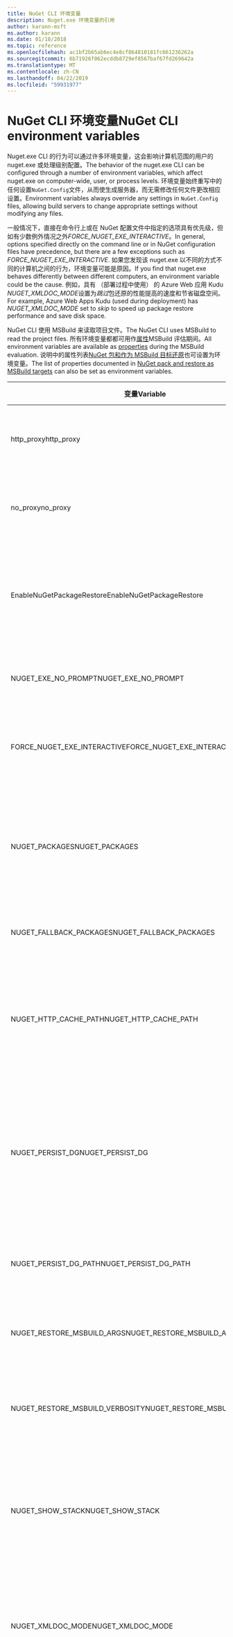 ```yaml
---
title: NuGet CLI 环境变量
description: Nuget.exe 环境变量的引用
author: karann-msft
ms.author: karann
ms.date: 01/18/2018
ms.topic: reference
ms.openlocfilehash: ac1bf2b65ab6ec4e8cf864810181fc661236262a
ms.sourcegitcommit: 6b71926f062ecddb8729ef8567baf67fd269642a
ms.translationtype: MT
ms.contentlocale: zh-CN
ms.lasthandoff: 04/22/2019
ms.locfileid: "59931977"
---
```

# <a name="nuget-cli-environment-variables"></a><span data-ttu-id="da8a6-103">NuGet CLI 环境变量</span><span class="sxs-lookup"><span data-stu-id="da8a6-103">NuGet CLI environment variables</span></span>

<span data-ttu-id="da8a6-104">Nuget.exe CLI 的行为可以通过许多环境变量，这会影响计算机范围的用户的 nuget.exe 或处理级别配置。</span><span class="sxs-lookup"><span data-stu-id="da8a6-104">The behavior of the nuget.exe CLI can be configured through a number of environment variables, which affect nuget.exe on computer-wide, user, or process levels.</span></span> <span data-ttu-id="da8a6-105">环境变量始终重写中的任何设置`NuGet.Config`文件，从而使生成服务器，而无需修改任何文件更改相应设置。</span><span class="sxs-lookup"><span data-stu-id="da8a6-105">Environment variables always override any settings in `NuGet.Config` files, allowing build servers to change appropriate settings without modifying any files.</span></span>

<span data-ttu-id="da8a6-106">一般情况下，直接在命令行上或在 NuGet 配置文件中指定的选项具有优先级，但如有少数例外情况之外*FORCE_NUGET_EXE_INTERACTIVE*。</span><span class="sxs-lookup"><span data-stu-id="da8a6-106">In general, options specified directly on the command line or in NuGet configuration files have precedence, but there are a few exceptions such as *FORCE_NUGET_EXE_INTERACTIVE*.</span></span> <span data-ttu-id="da8a6-107">如果您发现该 nuget.exe 以不同的方式不同的计算机之间的行为，环境变量可能是原因。</span><span class="sxs-lookup"><span data-stu-id="da8a6-107">If you find that nuget.exe behaves differently between different computers, an environment variable could be the cause.</span></span> <span data-ttu-id="da8a6-108">例如，具有 （部署过程中使用） 的 Azure Web 应用 Kudu *NUGET_XMLDOC_MODE*设置为*跳过*包还原的性能提高的速度和节省磁盘空间。</span><span class="sxs-lookup"><span data-stu-id="da8a6-108">For example, Azure Web Apps Kudu (used during deployment) has *NUGET_XMLDOC_MODE* set to *skip* to speed up package restore performance and save disk space.</span></span>

<span data-ttu-id="da8a6-109">NuGet CLI 使用 MSBuild 来读取项目文件。</span><span class="sxs-lookup"><span data-stu-id="da8a6-109">The NuGet CLI uses MSBuild to read the project files.</span></span> <span data-ttu-id="da8a6-110">所有环境变量都都可用作[属性](/visualstudio/msbuild/msbuild-command-line-reference)MSBuild 评估期间。</span><span class="sxs-lookup"><span data-stu-id="da8a6-110">All environment variables are available as [properties](/visualstudio/msbuild/msbuild-command-line-reference) during the MSBuild evaluation.</span></span>
<span data-ttu-id="da8a6-111">说明中的属性列表[NuGet 包和作为 MSBuild 目标还原](../reference/msbuild-targets.md#restore-properties)也可设置为环境变量。</span><span class="sxs-lookup"><span data-stu-id="da8a6-111">The list of properties documented in [NuGet pack and restore as MSBuild targets](../reference/msbuild-targets.md#restore-properties) can also be set as environment variables.</span></span>

| <span data-ttu-id="da8a6-112">变量</span><span class="sxs-lookup"><span data-stu-id="da8a6-112">Variable</span></span> | <span data-ttu-id="da8a6-113">描述</span><span class="sxs-lookup"><span data-stu-id="da8a6-113">Description</span></span> | <span data-ttu-id="da8a6-114">备注</span><span class="sxs-lookup"><span data-stu-id="da8a6-114">Remarks</span></span> |
| --- | --- | --- |
| <span data-ttu-id="da8a6-115">http_proxy</span><span class="sxs-lookup"><span data-stu-id="da8a6-115">http_proxy</span></span> | <span data-ttu-id="da8a6-116">用于 NuGet HTTP 操作的 http 代理。</span><span class="sxs-lookup"><span data-stu-id="da8a6-116">Http proxy used for NuGet HTTP operations.</span></span> | <span data-ttu-id="da8a6-117">这会指定为`http://<username>:<password>@proxy.com`。</span><span class="sxs-lookup"><span data-stu-id="da8a6-117">This would be specified as `http://<username>:<password>@proxy.com`.</span></span> |
| <span data-ttu-id="da8a6-118">no_proxy</span><span class="sxs-lookup"><span data-stu-id="da8a6-118">no_proxy</span></span> | <span data-ttu-id="da8a6-119">配置从使用代理服务器绕过的域。</span><span class="sxs-lookup"><span data-stu-id="da8a6-119">Configures domains to bypass from using proxy.</span></span> | <span data-ttu-id="da8a6-120">指定为逗号 （，） 分隔的域。</span><span class="sxs-lookup"><span data-stu-id="da8a6-120">Specified as domains separated by comma (,).</span></span> |
| <span data-ttu-id="da8a6-121">EnableNuGetPackageRestore</span><span class="sxs-lookup"><span data-stu-id="da8a6-121">EnableNuGetPackageRestore</span></span> | <span data-ttu-id="da8a6-122">如果 NuGet 应隐式授予同意的情况下，如果所需在还原包标记的。</span><span class="sxs-lookup"><span data-stu-id="da8a6-122">Flag for if NuGet should implicitly grant consent if that's required by package on restore.</span></span> | <span data-ttu-id="da8a6-123">指定的标志将被视为 *，则返回 true*或*1*，未设置任何其他值视为标志。</span><span class="sxs-lookup"><span data-stu-id="da8a6-123">Specified flag is treated as *true* or *1*, any other value treated as flag not set.</span></span> |
| <span data-ttu-id="da8a6-124">NUGET_EXE_NO_PROMPT</span><span class="sxs-lookup"><span data-stu-id="da8a6-124">NUGET_EXE_NO_PROMPT</span></span> | <span data-ttu-id="da8a6-125">可以防止会提示输入凭据的 exe。</span><span class="sxs-lookup"><span data-stu-id="da8a6-125">Prevents the exe for prompting for credentials.</span></span> | <span data-ttu-id="da8a6-126">除了 null 或空字符串将被视为任何值这样的标记集/true。</span><span class="sxs-lookup"><span data-stu-id="da8a6-126">Any value except null or empty string will be treated as this flag set/true.</span></span> |
| <span data-ttu-id="da8a6-127">FORCE_NUGET_EXE_INTERACTIVE</span><span class="sxs-lookup"><span data-stu-id="da8a6-127">FORCE_NUGET_EXE_INTERACTIVE</span></span> | <span data-ttu-id="da8a6-128">若要强制交互模式下的全局环境变量。</span><span class="sxs-lookup"><span data-stu-id="da8a6-128">Global environment variable to force interactive mode.</span></span> | <span data-ttu-id="da8a6-129">除了 null 或空字符串将被视为任何值这样的标记集/true。</span><span class="sxs-lookup"><span data-stu-id="da8a6-129">Any value except null or empty string will be treated as this flag set/true.</span></span> |
| <span data-ttu-id="da8a6-130">NUGET_PACKAGES</span><span class="sxs-lookup"><span data-stu-id="da8a6-130">NUGET_PACKAGES</span></span> | <span data-ttu-id="da8a6-131">要用于路径*全局包*文件夹中，如所述[管理全局包和缓存文件夹](../consume-packages/managing-the-global-packages-and-cache-folders.md)。</span><span class="sxs-lookup"><span data-stu-id="da8a6-131">Path to use for the *global-packages* folder as described on [Managing the global packages and cache folders](../consume-packages/managing-the-global-packages-and-cache-folders.md).</span></span> | <span data-ttu-id="da8a6-132">指定为绝对路径。</span><span class="sxs-lookup"><span data-stu-id="da8a6-132">Specified as absolute path.</span></span> |
| <span data-ttu-id="da8a6-133">NUGET_FALLBACK_PACKAGES</span><span class="sxs-lookup"><span data-stu-id="da8a6-133">NUGET_FALLBACK_PACKAGES</span></span> | <span data-ttu-id="da8a6-134">回退的全局包文件夹。</span><span class="sxs-lookup"><span data-stu-id="da8a6-134">Global fallback packages folders.</span></span> | <span data-ttu-id="da8a6-135">以分号 （;） 分隔的绝对文件夹路径。</span><span class="sxs-lookup"><span data-stu-id="da8a6-135">Absolute folder paths separated by semicolon (;).</span></span> |
| <span data-ttu-id="da8a6-136">NUGET_HTTP_CACHE_PATH</span><span class="sxs-lookup"><span data-stu-id="da8a6-136">NUGET_HTTP_CACHE_PATH</span></span> | <span data-ttu-id="da8a6-137">要用于路径*http 缓存*文件夹中，如所述[管理全局包和缓存文件夹](../consume-packages/managing-the-global-packages-and-cache-folders.md)。</span><span class="sxs-lookup"><span data-stu-id="da8a6-137">Path to use for the *http-cache* folder as described on [Managing the global packages and cache folders](../consume-packages/managing-the-global-packages-and-cache-folders.md).</span></span> | <span data-ttu-id="da8a6-138">指定为绝对路径。</span><span class="sxs-lookup"><span data-stu-id="da8a6-138">Specified as absolute path.</span></span> |
| <span data-ttu-id="da8a6-139">NUGET_PERSIST_DG</span><span class="sxs-lookup"><span data-stu-id="da8a6-139">NUGET_PERSIST_DG</span></span> | <span data-ttu-id="da8a6-140">标志，用于指示是否应保留 dg 文件 （通过 MSBuild 收集的数据）。</span><span class="sxs-lookup"><span data-stu-id="da8a6-140">Flag indicating if dg files (data collected from MSBuild) should be persisted.</span></span> | <span data-ttu-id="da8a6-141">指定作为 *，则返回 true*或*false* （默认值），如果未设置 NUGET_PERSIST_DG_PATH 将存储到临时目录 （NuGetScratch 文件夹当前环境的临时目录中）。</span><span class="sxs-lookup"><span data-stu-id="da8a6-141">Specified as *true* or *false* (default), if NUGET_PERSIST_DG_PATH not set will be stored to temporary directory (NuGetScratch folder in current environment temp directory).</span></span> |
| <span data-ttu-id="da8a6-142">NUGET_PERSIST_DG_PATH</span><span class="sxs-lookup"><span data-stu-id="da8a6-142">NUGET_PERSIST_DG_PATH</span></span> | <span data-ttu-id="da8a6-143">若要持久保存 dg 文件的路径。</span><span class="sxs-lookup"><span data-stu-id="da8a6-143">Path to persist dg files.</span></span> | <span data-ttu-id="da8a6-144">指定为绝对路径，此选项是时，才使用*NUGET_PERSIST_DG*设置为 true。</span><span class="sxs-lookup"><span data-stu-id="da8a6-144">Specified as absolute path, this option is only used when *NUGET_PERSIST_DG* is set to true.</span></span> |
| <span data-ttu-id="da8a6-145">NUGET_RESTORE_MSBUILD_ARGS</span><span class="sxs-lookup"><span data-stu-id="da8a6-145">NUGET_RESTORE_MSBUILD_ARGS</span></span> | <span data-ttu-id="da8a6-146">设置其他 MSBuild 参数。</span><span class="sxs-lookup"><span data-stu-id="da8a6-146">Sets additional MSBuild arguments.</span></span> | |
| <span data-ttu-id="da8a6-147">NUGET_RESTORE_MSBUILD_VERBOSITY</span><span class="sxs-lookup"><span data-stu-id="da8a6-147">NUGET_RESTORE_MSBUILD_VERBOSITY</span></span> | <span data-ttu-id="da8a6-148">设置 MSBuild 日志详细信息。</span><span class="sxs-lookup"><span data-stu-id="da8a6-148">Sets the MSBuild log verbosity.</span></span> | <span data-ttu-id="da8a6-149">默认值是*安静*("/ v: q")。</span><span class="sxs-lookup"><span data-stu-id="da8a6-149">Default is *quiet* ("/v:q").</span></span> <span data-ttu-id="da8a6-150">可能的值*q [uiet]*， *m [inimal]*， *n [ormal]*， *d [etailed]*，并*diag [nostic]*。</span><span class="sxs-lookup"><span data-stu-id="da8a6-150">Possible values *q[uiet]*, *m[inimal]*, *n[ormal]*, *d[etailed]*, and *diag[nostic]*.</span></span> |
| <span data-ttu-id="da8a6-151">NUGET_SHOW_STACK</span><span class="sxs-lookup"><span data-stu-id="da8a6-151">NUGET_SHOW_STACK</span></span> | <span data-ttu-id="da8a6-152">确定是否应该向用户显示完整的异常 （包括堆栈跟踪）。</span><span class="sxs-lookup"><span data-stu-id="da8a6-152">Determines whether the full exception (including stack trace) should be displayed to the user.</span></span> | <span data-ttu-id="da8a6-153">指定作为 *，则返回 true*或*false* （默认值）。</span><span class="sxs-lookup"><span data-stu-id="da8a6-153">Specified as *true* or *false* (default).</span></span> |
| <span data-ttu-id="da8a6-154">NUGET_XMLDOC_MODE</span><span class="sxs-lookup"><span data-stu-id="da8a6-154">NUGET_XMLDOC_MODE</span></span> | <span data-ttu-id="da8a6-155">确定应如何处理程序集 XML 文档文件解压缩。</span><span class="sxs-lookup"><span data-stu-id="da8a6-155">Determines how assemblies XML documentation file extraction should be handled.</span></span> | <span data-ttu-id="da8a6-156">支持的模式包括*跳过*（不提取 XML 文档文件），请*压缩*（作为 zip 存档中存储 XML 文档文件） 或*none* （默认值，将 XML 文档文件视为常规文件）。</span><span class="sxs-lookup"><span data-stu-id="da8a6-156">Supported modes are *skip* (do not extract XML documentation files), *compress* (store XML doc files as a zip archive) or *none* (default, treat XML doc files as regular files).</span></span> |
| <span data-ttu-id="da8a6-157">NUGET_CERT_REVOCATION_MODE</span><span class="sxs-lookup"><span data-stu-id="da8a6-157">NUGET_CERT_REVOCATION_MODE</span></span> | <span data-ttu-id="da8a6-158">确定用于对包进行签名的证书的吊销状态检查的方式，将已签名的包安装或还原时执行。</span><span class="sxs-lookup"><span data-stu-id="da8a6-158">Determines how the revocation status check of the certificate used to sign a package, is performed when a signed package is installed or restored.</span></span> <span data-ttu-id="da8a6-159">未设置时，默认为`online`。</span><span class="sxs-lookup"><span data-stu-id="da8a6-159">When not set, defaults to `online`.</span></span>| <span data-ttu-id="da8a6-160">可能的值*在线*（默认值），*脱机*。</span><span class="sxs-lookup"><span data-stu-id="da8a6-160">Possible values *online* (default), *offline*.</span></span>  <span data-ttu-id="da8a6-161">与相关[NU3028](../reference/errors-and-warnings/NU3028.md)</span><span class="sxs-lookup"><span data-stu-id="da8a6-161">Related to [NU3028](../reference/errors-and-warnings/NU3028.md)</span></span> |

